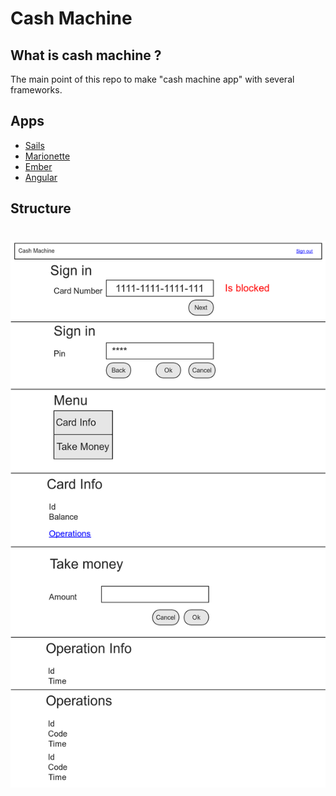 # Cash Machine

## What is cash machine ?
The main point of this repo to make "cash machine app" with several frameworks.

## Apps
* [Sails](https://github.com/ButuzGOL/cashmachine/tree/master/apps/sails)
* [Marionette](https://github.com/ButuzGOL/cashmachine/tree/master/apps/marionette)
* [Ember](https://github.com/ButuzGOL/cashmachine/tree/master/apps/ember)
* [Angular](https://github.com/ButuzGOL/cashmachine/tree/master/apps/angular)

## Structure
# ![Structure](structure.png)

